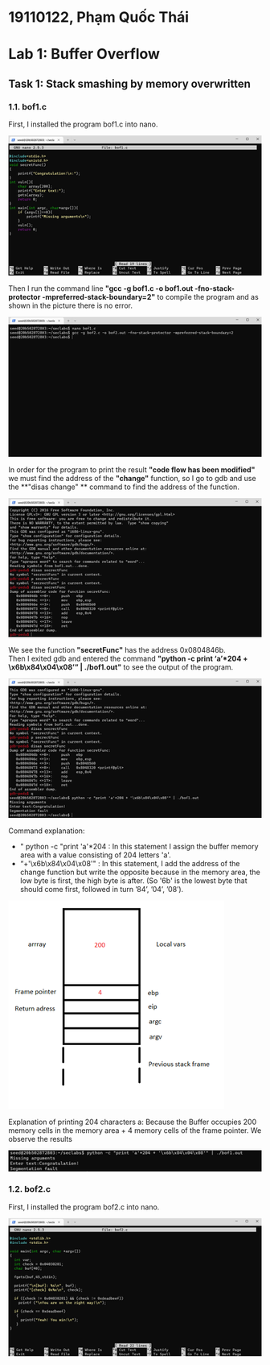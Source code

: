 # 19110122, Phạm Quốc Thái

# Lab 1: Buffer Overflow

## Task 1: Stack smashing by memory overwritten

### 1.1. bof1.c

First, I installed the program bof1.c into nano.

![alt text](images/image1.1.1.png)

Then I run the command line **"gcc -g bof1.c -o bof1.out -fno-stack-protector -mpreferred-stack-boundary=2"** to compile the program and as shown in the picture there is no error.

![alt text](images/image1.1.2.png)

In order for the program to print the result **"code flow has been modified"** we must find the address of the **"change"** function, so I go to gdb and use the **"disas change" ** command to find the address of the function.

![alt text](images/image1.1.3.png)

We see the function **"secretFunc"** has the address 0x0804846b.  
Then I exited gdb and entered the command **"python -c print ‘a’\*204 + \x6b\x84\x04\x08’” | ./bof1.out"** to see the output of the program.

![alt text](images/image1.1.4.png)

Command explanation:

- " python -c "print 'a'\*204 : In this statement I assign the buffer memory area with a value consisting of 204 letters 'a'.
- “+'\x6b\x84\x04\x08'" : In this statement, I add the address of the change function but write the opposite because in the memory area, the low byte is first, the high byte is after. (So '6b' is the lowest byte that should come first, followed in turn ’84’, ’04’, ’08’).

![alt text](images/image1.1.5.png)

Explanation of printing 204 characters a: Because the Buffer occupies 200 memory cells in the memory area + 4 memory cells of the frame pointer.
We observe the results

![alt text](images/image1.1.6.png)

### 1.2. bof2.c

First, I installed the program bof2.c into nano.

![alt text](images/image1.2.1.png)
